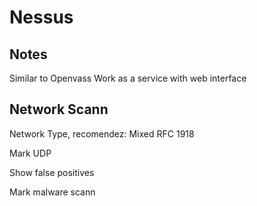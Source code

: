 
# Nessus
	
## Notes
Similar to Openvass
Work as a service with web interface
	
## Network Scann
Network Type, recomendez: Mixed RFC 1918

Mark UDP

Show false positives

Mark malware scann


